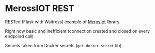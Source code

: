 # MerossIOT REST

RESTed (Flask with Waitress) example of [MerosIot](https://github.com/albertogeniola/MerossIot) library.

Right now basic and inefficient (connection created and closed on every endpoind call)

Secrets taken from Docker secrets (`get-docker-secret` lib).
